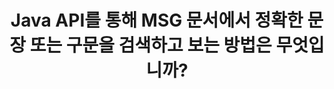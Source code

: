 ---
############################# Static ############################
layout: "auto-gen-gist"
draft: false
path: "ko/search/java/phrase/msg/"
otherformats: PDF DOC DOT DOCX DOCM DOTX DOTM TXT ODT OTT RTF XLS XLT XLSX XLSM XLSB XLTX XLTM XLA XLAM ODS OTS CSV TSV XML PPT PPS POT PPTX PPTM POTX POTM PPSX PPSM ODP PST OST EML EMLX ONE ZIP XHTML MHTML MD CHM EPUB  FB2 

############################# Head ############################
head_title: "MSG 문서에서 정확한 구문을 검색하고 찾기 위한 Java API"
head_description: "GroupDocs.Search Java API는 프로그래머가 구문 검색을 포함하고 자바를 통해 MSG 문서의 텍스트에서 주어진 단어 또는 정확한 구문을 검색할 수 있도록 도와줍니다."

############################# Header ############################
title: "Java API를 통해 MSG 문서에서 정확한 문장 또는 구문을 검색하고 보는 방법은 무엇입니까?"
description: "GroupDocs.Search Java API는 고급 검색 기능을 완벽하게 지원하여 소프트웨어 개발자가 구문 검색 또는 정확한 문장 검색을 통해 MSG 문서에서 정확한 문장이나 구문을 검색할 수 있도록 합니다."

######################### Download Button #######################
button:
    enable: true

############################# About ############################
about:
    enable: true
    title: "구문 검색이란 무엇이며 Java 앱에서 사용하는 방법은 무엇입니까?"
    content: |
       구문 검색은 문서나 웹 페이지 내에서 키워드가 아닌 정확한 문장이나 구문을 검색하는 매우 효과적인 방법입니다. 이는 사용자가 정확한 구문을 검색할 때 나타나는 특정 순서로 모든 검색어를 찾고 싶어 함을 의미합니다. 이 웹 페이지는 사용자가 Java API를 사용하여 효율적인 문서 및 웹 페이지 검색을 위한 비즈니스 응용 프로그램 및 도구를 개발하는 방법에 대한 정보를 공유합니다. GroupDocs.Search for Java는 소프트웨어 개발자가 타사 소프트웨어를 설치하지 않고도 자체 앱 내에서 기본에서 고급 수준의 텍스트 검색 작업을 수행할 수 있도록 하는 매우 잘 조직되고 효율적인 Java API입니다. API에는 단순 또는 부울 검색, 퍼지, 대소문자 구분 검색, 동의어, 동음이의어, 와일드카드, 개체 유형 검색, 데이터 범위 설정 및 기타 유형의 쿼리와 같은 문서 검색과 관련된 수많은 유용한 기능이 포함되어 있어 정보를 빠르고 우아하게 검색할 수 있습니다. 또한 키보드 레이아웃과 일치하지 않는 언어로 작성된 검색어 인식도 지원합니다.

############################# content ############################
steps:
    enable: true
    block:
    - title_left: "Java를 통해 MSG 문서에서 구문 검색 만들기"
      content_left: |
       GroupDocs.Search Java API에는 고급 검색에 대한 완벽한 지원이 포함되어 있어 소프트웨어 전문가가 검색 기능과 사용 편의성을 갖춘 강력한 소프트웨어 응용 프로그램을 만들 수 있습니다. 아래 Java 코드는 몇 줄의 코드로 텍스트 및 개체 형식의 Phrase 검색을 수행하는 방법을 보여줍니다.

      title_right: "MSG 파일에서 정확한 문장 검색"
      content_right: |
         * 인덱스 폴더 및 문서 폴더의 경로를 정의합니다.
         * [Index](https://apireference.groupdocs.com/search/java/com.groupdocs.search/Index#Index(java.lang.String)) 클래스의 인스턴스를 호출하여 지정된 폴더에 인덱스 생성
         * [add](https://apireference.groupdocs.com/search/java/com.groupdocs.search/Index#add(java.lang.String)) 메서드를 호출하여 지정된 폴더에서 문서 인덱싱
         * [Search](https://apireference.groupdocs.com/search/java/com.groupdocs.search/Index#search(com.groupdocs.search.SearchQuery)) 메소드를 호출하여 텍스트 쿼리로 검색
         * 객체 형태로 'phrase text'구를 검색
         * [createWordQuery](https://apireference.groupdocs.com/search/java/com.groupdocs.search/SearchQuery#createWordQuery(java.lang.String)) 메서드를 호출하여 word1, word2 생성 및 하위 쿼리 3 생성
         * [CreatePhraseSearchQuery](https://apireference.groupdocs.com/search/java/com.groupdocs.search/SearchQuery#createPhraseSearchQuery(com.groupdocs.search.SearchQuery...))를 호출하여 하위 쿼리를 결합하여 새 검색어를 만듭니다. 방법
         * 검색 시작 및 검색 결과 표시
         
        
      gisthash: "396c41cda822cf79f31dd37c6740fa03"
      gistfile: "phrase_search_in_text_queries_java.java"

    - title_left: "Java를 통해 MSG 파일을 통해 와일드카드 구문 검색 적용"
      content_left: |
        GroupDocs.Search for Java는 소프트웨어 프로그래머에게 Java 애플리케이션 내에서 MSG 파일을 검색하는 동안 와일드카드 구문 검색 기능을 추가할 수 있는 기능을 제공합니다. 다음 Java 코드 예제는 Java API를 사용하여 다양한 문서 유형에서 와일드카드 구문 검색을 적용하는 방법을 보여줍니다.

      title_right: "Java에서 와일드카드를 사용한 구 검색"
      content_right: |
        * 인덱스 폴더 및 문서 폴더의 경로를 정의합니다.
        * [Index](https://apireference.groupdocs.com/search/java/com.groupdocs.search/Index#Index(java.lang.String)) 클래스의 인스턴스를 호출하여 지정된 폴더에 인덱스 생성
        * [add](https://apireference.groupdocs.com/search/java/com.groupdocs.search/Index#add(java.lang.String)) 메서드를 호출하여 지정된 폴더에서 문서 인덱싱
         * [Search](https://apireference.groupdocs.com/search/java/com.groupdocs.search/Index#search(com.groupdocs.search.SearchQuery)) 메소드를 호출하여 텍스트 쿼리로 검색
         * 객체 형태로 'phrase text'구를 검색
         * [createWordQuery](https://apireference.groupdocs.com/search/java/com.groupdocs.search/SearchQuery#createWordQuery(java.lang.String)) 메소드를 호출하여 word1, word3 생성
         * [createWildcardQuery](https://apireference.groupdocs.com/search/java/com.groupdocs.search/SearchQuery#createWildcardQuery(int,%20int)) 메소드를 호출하여 wildcard2 생성
         * [CreatePhraseSearchQuery](https://apireference.groupdocs.com/search/java/com.groupdocs.search/SearchQuery#createPhraseSearchQuery(com.groupdocs.search.SearchQuery...)) 를 호출하여 하위 쿼리를 결합하여 새 구문 검색 쿼리 생성 ) 방법
         * 검색 시작 및 검색 결과 표시
     
      gisthash: "f21c8c4572883fecc0eeef82c2b814b1"
      gistfile: "use_wildcards_in_phrase_search_java.java"
      
    - title_left: "구문 검색 및 기타 유형의 검색을 결합하는 Java API"
      content_left: |
        GroupDocs.Search Java API를 사용하면 소프트웨어 프로그래머가 구문 검색을 다른 유형의 검색과 쉽게 결합할 수 있습니다. 다음 Java 코드는 단어와 단어의 문자를 나타내는 와일드카드를 통해 구 검색을 수행하는 방법을 보여줍니다.

      title_right: "구문 검색 및 기타 검색을 결합하는 방법"
      content_right: |
        * 인덱스 폴더 및 문서 폴더의 경로를 정의합니다.
        * [Index](https://apireference.groupdocs.com/search/java/com.groupdocs.search/Index#Index(java.lang.String)) 클래스의 인스턴스를 호출하여 지정된 폴더에 인덱스 생성
        * [add](https://apireference.groupdocs.com/search/java/com.groupdocs.search/Index#add(java.lang.String)) 메서드를 호출하여 지정된 폴더에서 문서 인덱싱
         * [Search](https://apireference.groupdocs.com/search/java/com.groupdocs.search/Index#search(com.groupdocs.search.SearchQuery)) 메소드를 호출하여 텍스트 쿼리로 검색
         * 객체 형태로 'phrase text'구를 검색
        * 단어 패턴 정의 및 문자열 추가 및 와일드카드 추가
        * [CreateWordPatternQuery](https://apireference.groupdocs.com/search/java/com.groupdocs.search/SearchQuery#createWordPatternQuery(com.groupdocs.search.common.WordPattern)) 메소드를 호출하여 wordPattern1 생성 및 word3 생성
        * [createWildcardQuery](https://apireference.groupdocs.com/search/java/com.groupdocs.search/SearchQuery#createWildcardQuery(int,%20int)) 메소드를 호출하여 wildcard2 생성
        * [CreatePhraseSearchQuery](https://apireference.groupdocs.com/search/java/com.groupdocs.search/SearchQuery#createPhraseSearchQuery(com.groupdocs.search.SearchQuery...)) 를 호출하여 하위 쿼리를 결합하여 새로운 구문 검색 쿼리 생성 ) 방법
        * 검색 시작 및 검색 결과 표시
     
      gisthash: "dbd0f2eb292796e63e6213461f080e0c"
      gistfile: "combine_phrase_search_with_others_java.java"

    - title_left: "시스템 요구 사항"
      content_left: |
       GroupDocs.Search for Java는 모든 주요 플랫폼 및 운영 체제에서 지원됩니다. 전체 시스템 요구 사항 가이드를 보려면 아래 코드를 실행하기 전에 [시스템 요구 사항](https://docs.groupdocs.com/search/java/system-requirements/)을 방문하십시오. 다음 전제 조건이 컴퓨터에 설치되어 있는지 확인하십시오. 체계:
         * 운영 체제: 마이크로소프트 윈도우, 리눅스, 맥OS
         * 자바 버전 지원: J2SE 7.0(1.7), J2SE 8.0(1.8) 이상
         * GroupDocs[Repository](https://repository.groupdocs.com/repo/com/groupdocs/groupdocs-search/)에서 최신 버전의 GroupDocs.Search for Java API 다운로드
        
      title_right: "GroupDocs.Search를 사용하는 이유"
      content_right: |
        * 메모리와 디스크에서 검색 인덱스 생성.
        * 파일, 스트림 또는 구조에서 인덱싱하는 기능.
        * 암호로 보호된 문서 색인 생성 지원.
        * 여러 인덱스 병합 지원.
        * 검색 인덱싱 중에 문서를 필터링합니다.
        * 검색 중 맞춤법 검사 지원.
        * 혼합 문자가 완전히 지원됩니다.
        * 다양한 검색 유형을 하나의 검색어로 결합합니다.
        * 간단한 단어 및 정규식 검색 지원
        * 검색 쿼리에서 별칭 대체를 완벽하게 지원합니다.

demos:
    enable: true
        

more_formats:
    enable: true


back_to_top:
    enable: true
---